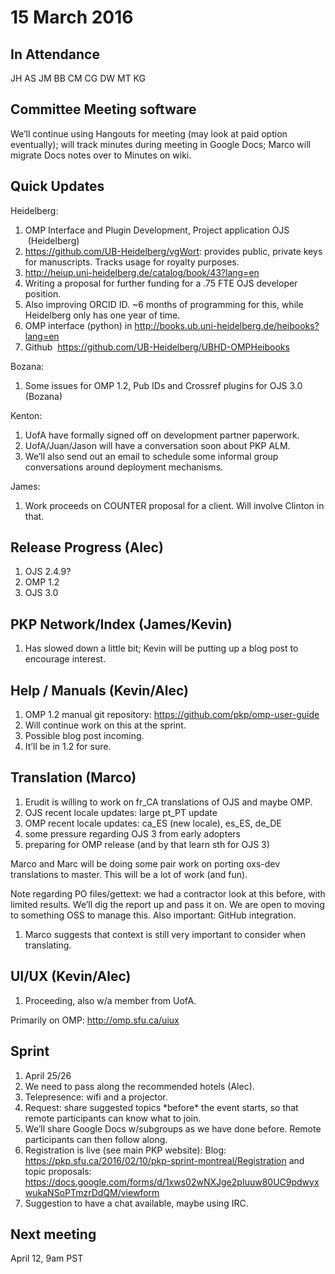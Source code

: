 # 15 March 2016

In Attendance
-------------

JH AS JM BB CM CG DW MT KG

Committee Meeting software
--------------------------

We’ll continue using Hangouts for meeting (may look at paid option eventually); will track minutes during meeting in Google Docs; Marco will migrate Docs notes over to Minutes on wiki.

Quick Updates
-------------

Heidelberg:

1.  OMP Interface and Plugin Development, Project application OJS  (Heidelberg)
2.  <https://github.com/UB-Heidelberg/vgWort>: provides public, private keys for manuscripts. Tracks usage for royalty purposes.
3.  <http://heiup.uni-heidelberg.de/catalog/book/43?lang=en>
4.  Writing a proposal for further funding for a .75 FTE OJS developer position.
5.  Also improving ORCID ID. \~6 months of programming for this, while Heidelberg only has one year of time.
6.  OMP interface (python) in <http://books.ub.uni-heidelberg.de/heibooks?lang=en>
7.  Github  https://github.com/UB-Heidelberg/UBHD-OMPHeibooks

Bozana:

1.  Some issues for OMP 1.2, Pub IDs and Crossref plugins for OJS 3.0 (Bozana)

Kenton:

1.  UofA have formally signed off on development partner paperwork.
2.  UofA/Juan/Jason will have a conversation soon about PKP ALM.
3.  We’ll also send out an email to schedule some informal group conversations around deployment mechanisms.

James:

1.  Work proceeds on COUNTER proposal for a client. Will involve Clinton in that.

Release Progress (Alec)
-----------------------

1.  OJS 2.4.9?
2.  OMP 1.2
3.  OJS 3.0

PKP Network/Index (James/Kevin)
-------------------------------

1.  Has slowed down a little bit; Kevin will be putting up a blog post to encourage interest.

Help / Manuals (Kevin/Alec)
---------------------------

1.  OMP 1.2 manual git repository: <https://github.com/pkp/omp-user-guide>
2.  Will continue work on this at the sprint.
3.  Possible blog post incoming.
4.  It’ll be in 1.2 for sure.

Translation (Marco)
-------------------

1.  Erudit is willing to work on fr_CA translations of OJS and maybe OMP.
2.  OJS recent locale updates: large pt_PT update
3.  OMP recent locale updates: ca_ES (new locale), es_ES, de_DE
4.  some pressure regarding OJS 3 from early adopters
5.  preparing for OMP release (and by that learn sth for OJS 3)

Marco and Marc will be doing some pair work on porting oxs-dev translations to master. This will be a lot of work (and fun).

Note regarding PO files/gettext: we had a contractor look at this before, with limited results. We’ll dig the report up and pass it on. We are open to moving to something OSS to manage this. Also important: GitHub integration.

1.  Marco suggests that context is still very important to consider when translating.

UI/UX (Kevin/Alec)
------------------

1.  Proceeding, also w/a member from UofA.

Primarily on OMP: <http://omp.sfu.ca/uiux>

Sprint
------

1.  April 25/26
2.  We need to pass along the recommended hotels (Alec).
3.  Telepresence: wifi and a projector.
4.  Request: share suggested topics \*before\* the event starts, so that remote participants can know what to join.
5.  We’ll share Google Docs w/subgroups as we have done before. Remote participants can then follow along.
6.  Registration is live (see main PKP website): Blog: <https://pkp.sfu.ca/2016/02/10/pkp-sprint-montreal/Registration> and topic proposals: <https://docs.google.com/forms/d/1xws02wNXJge2pIuuw80UC9pdwyxwukaNSoPTmzrDdQM/viewform>
7.  Suggestion to have a chat available, maybe using IRC.

Next meeting
------------

April 12, 9am PST